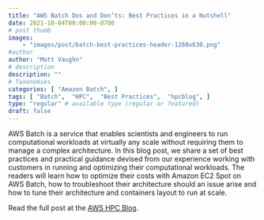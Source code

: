 ```yaml
---
title: "AWS Batch Dos and Don’ts: Best Practices in a Nutshell"
date: 2021-10-04T00:00:00-0700
# post thumb
images:
    - "images/post/batch-best-practices-header-1260x630.png"
#author
author: "Matt Vaughn"
# description
description: ""
# Taxonomies
categories: [ "Amazon Batch", ]
tags: [ "Batch",  "HPC",  "Best Practices",  "hpcblog", ]
type: "regular" # available type (regular or featured)
draft: false
---
```


AWS Batch is a service that enables scientists and engineers to run computational workloads at virtually any scale without requiring them to manage a complex architecture. In this blog post, we share a set of best practices and practical guidance devised from our experience working with customers in running and optimizing their computational workloads. The readers will learn how to optimize their costs with Amazon EC2 Spot on AWS Batch, how to troubleshoot their architecture should an issue arise and how to tune their architecture and containers layout to run at scale.

Read the full post at the [AWS HPC Blog](https://aws.amazon.com/blogs/hpc/aws-batch-best-practices/).
